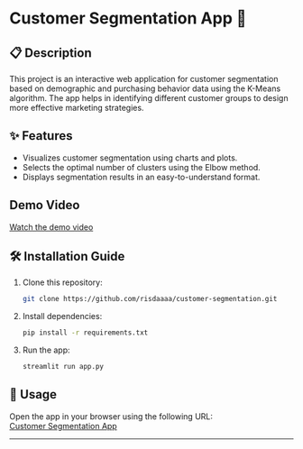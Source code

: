 # Customer Segmentation App 🚀

## 📋 Description  
This project is an interactive web application for customer segmentation based on demographic and purchasing behavior data using the K-Means algorithm. The app helps in identifying different customer groups to design more effective marketing strategies.

## ✨ Features  
- Visualizes customer segmentation using charts and plots.
- Selects the optimal number of clusters using the Elbow method.
- Displays segmentation results in an easy-to-understand format.

## Demo Video
[Watch the demo video](https://github.com/risdaaaa/customer-segmentation/blob/main/demo.mp4)

## 🛠️ Installation Guide  
1. Clone this repository:
   ```bash
   git clone https://github.com/risdaaaa/customer-segmentation.git
   ```
2. Install dependencies:
   ```bash
   pip install -r requirements.txt
   ```
3. Run the app:
   ```bash
   streamlit run app.py
   ```

## 📖 Usage  
Open the app in your browser using the following URL:  
[Customer Segmentation App](https://customer-segmentation-risdasproject.streamlit.app/)

---